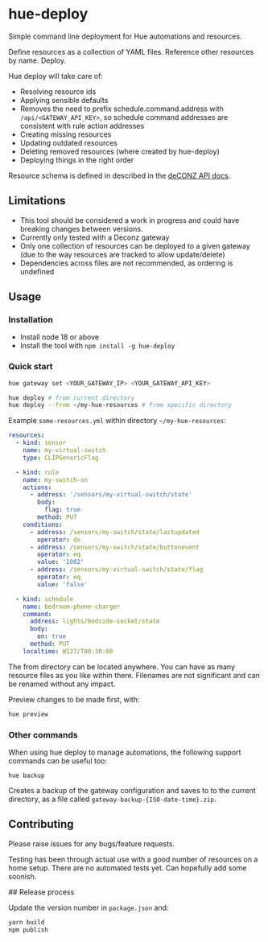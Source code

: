 # hue-deploy

Simple command line deployment for Hue automations and resources.

Define resources as a collection of YAML files. Reference other resources by name. Deploy.

Hue deploy will take care of:

- Resolving resource ids
- Applying sensible defaults
- Removes the need to prefix schedule.command.address with `/api/<GATEWAY_API_KEY>`, so schedule command addresses are consistent with rule action addresses
- Creating missing resources
- Updating outdated resources
- Deleting removed resources (where created by hue-deploy)
- Deploying things in the right order

Resource schema is defined in described in the [deCONZ API docs](https://dresden-elektronik.github.io/deconz-rest-doc/).

## Limitations

- This tool should be considered a work in progress and could have breaking changes between versions.
- Currently only tested with a Deconz gateway
- Only one collection of resources can be deployed to a given gateway (due to the way resources are tracked to allow update/delete)
- Dependencies across files are not recommended, as ordering is undefined

## Usage

### Installation

- Install node 18 or above
- Install the tool with `npm install -g hue-deploy`

### Quick start

```sh
hue gateway set <YOUR_GATEWAY_IP> <YOUR_GATEWAY_API_KEY>
```

```sh
hue deploy # from current directory
hue deploy --from ~/my-hue-resources # from specific directory
```

Example `some-resources.yml` within directory `~/my-hue-resources`:

```yml
resources:
  - kind: sensor
    name: my-virtual-switch
    type: CLIPGenericFlag

  - kind: rule
    name: my-switch-on
    actions:
      - address: '/sensors/my-virtual-switch/state'
        body:
          flag: true
        method: PUT
    conditions:
      - address: /sensors/my-switch/state/lastupdated
        operator: dx
      - address: /sensors/my-switch/state/buttonevent
        operator: eq
        value: '1002'
      - address: /sensors/my-virtual-switch/state/flag
        operator: eq
        value: 'false'

  - kind: schedule
    name: bedroom-phone-charger
    command:
      address: lights/bedside-socket/state
      body:
        on: true
      method: PUT
    localtime: W127/T00:30:00
```

The from directory can be located anywhere. You can have as many resource files as you like within there. Filenames are not significant and can be renamed without any impact.

Preview changes to be made first, with:

```sh
hue preview
```

### Other commands

When using hue deploy to manage automations, the following support commands can be useful too:

`hue backup`

Creates a backup of the gateway configuration and saves to to the current directory, as a file called `gateway-backup-{ISO-date-time}.zip`.

## Contributing

Please raise issues for any bugs/feature requests.

Testing has been through actual use with a good number of resources on a home setup. There are no automated tests yet. Can hopefully add some soonish.

## Release process

Update the version number in `package.json` and:

```sh
yarn build
npm publish
```
